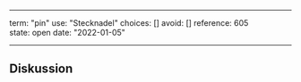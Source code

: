 
---
term:      "pin"
use:       "Stecknadel"
choices:   []
avoid:     []
reference: 605        
state:     open
date:      "2022-01-05"

---

## Diskussion

